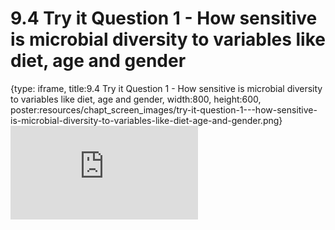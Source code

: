 # 9.4 Try it Question 1 - How sensitive is microbial diversity to variables like diet, age and gender
 
{type: iframe, title:9.4 Try it Question 1 - How sensitive is microbial diversity to variables like diet, age and gender, width:800, height:600, poster:resources/chapt_screen_images/try-it-question-1---how-sensitive-is-microbial-diversity-to-variables-like-diet-age-and-gender.png}
![](https://sayumiyork.github.io/miniCURE-16S_Test/try-it-question-1---how-sensitive-is-microbial-diversity-to-variables-like-diet-age-and-gender.html)
 

 
